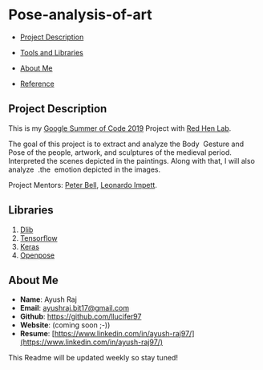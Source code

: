 # Pose-analysis-of-art

- [Project Description](#project-description)
 - [Tools and Libraries](#libraries)

 - [About Me](#about-me)
 - [Reference](#reference)


## Project Description

This is my [Google Summer of Code 2019](https://summerofcode.withgoogle.com/projects/#6543412331806720) Project with [Red Hen Lab](http://www.redhenlab.org/).

The goal of this project is to extract and analyze the Body   ​ Gesture and   ​ Pose of the people,   artwork, and sculptures of the medieval period. Interpreted the scenes depicted in the paintings.   Along with that,   I will also analyze    ​ .the           ​ emotion   depicted   in   the   images.

Project Mentors: [Peter Bell](https://uni-erlangen.academia.edu/PeterBell), [Leonardo Impett](http://www.biblhertz.it/en/institute/staff/staffdatabase/staff-details/ma-leonardo-impett/).

## Libraries
1. [Dlib](#dlib)
2. [Tensorflow](#tensorflow)
3. [Keras](#keras)
4. [Openpose](#openpose)




## About Me

- **Name**: Ayush Raj
- **Email**: ayushraj.bit17@gmail.com
- **Github**: https://github.com/llucifer97
- **Website**: (coming soon ;-))
- **Resume**: [https://www.linkedin.com/in/ayush-raj97/](https://www.linkedin.com/in/ayush-raj97/)

This Readme will be updated weekly so stay tuned!


